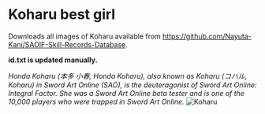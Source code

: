 # Koharu best girl

Downloads all images of Koharu available from https://github.com/Nayuta-Kani/SAOIF-Skill-Records-Database.

**id.txt is updated manually.**

*Honda Koharu (本多 小春, Honda Koharu), also known as Koharu (コハル, Koharu) in Sword Art Online (SAO), is the deuteragonist of Sword Art Online: Integral Factor. She was a Sword Art Online beta tester and is one of the 10,000 players who were trapped in Sword Art Online.*
![Koharu](https://raw.githubusercontent.com/Nayuta-Kani/SAOIF-Skill-Records-Database/master/srimages/sr_icon_l_6000549.png)
